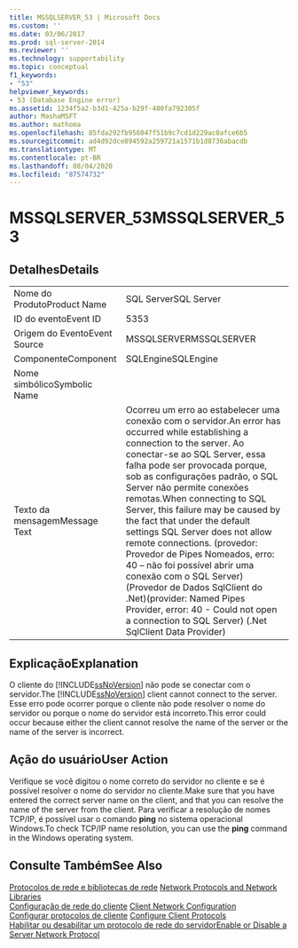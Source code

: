```yaml
---
title: MSSQLSERVER_53 | Microsoft Docs
ms.custom: ''
ms.date: 03/06/2017
ms.prod: sql-server-2014
ms.reviewer: ''
ms.technology: supportability
ms.topic: conceptual
f1_keywords:
- "53"
helpviewer_keywords:
- 53 (Database Engine error)
ms.assetid: 1234f5a2-b3d1-425a-b29f-480fa792305f
author: MashaMSFT
ms.author: mathoma
ms.openlocfilehash: 85fda292fb956047f51b9c7cd1d229ac0afce6b5
ms.sourcegitcommit: ad4d92dce894592a259721a1571b1d8736abacdb
ms.translationtype: MT
ms.contentlocale: pt-BR
ms.lasthandoff: 08/04/2020
ms.locfileid: "87574732"
---
```

# <a name="mssqlserver_53"></a><span data-ttu-id="ab2e3-102">MSSQLSERVER_53</span><span class="sxs-lookup"><span data-stu-id="ab2e3-102">MSSQLSERVER_53</span></span>
    
## <a name="details"></a><span data-ttu-id="ab2e3-103">Detalhes</span><span class="sxs-lookup"><span data-stu-id="ab2e3-103">Details</span></span>  
  
|||  
|-|-|  
|<span data-ttu-id="ab2e3-104">Nome do Produto</span><span class="sxs-lookup"><span data-stu-id="ab2e3-104">Product Name</span></span>|<span data-ttu-id="ab2e3-105">SQL Server</span><span class="sxs-lookup"><span data-stu-id="ab2e3-105">SQL Server</span></span>|  
|<span data-ttu-id="ab2e3-106">ID do evento</span><span class="sxs-lookup"><span data-stu-id="ab2e3-106">Event ID</span></span>|<span data-ttu-id="ab2e3-107">53</span><span class="sxs-lookup"><span data-stu-id="ab2e3-107">53</span></span>|  
|<span data-ttu-id="ab2e3-108">Origem do Evento</span><span class="sxs-lookup"><span data-stu-id="ab2e3-108">Event Source</span></span>|<span data-ttu-id="ab2e3-109">MSSQLSERVER</span><span class="sxs-lookup"><span data-stu-id="ab2e3-109">MSSQLSERVER</span></span>|  
|<span data-ttu-id="ab2e3-110">Componente</span><span class="sxs-lookup"><span data-stu-id="ab2e3-110">Component</span></span>|<span data-ttu-id="ab2e3-111">SQLEngine</span><span class="sxs-lookup"><span data-stu-id="ab2e3-111">SQLEngine</span></span>|  
|<span data-ttu-id="ab2e3-112">Nome simbólico</span><span class="sxs-lookup"><span data-stu-id="ab2e3-112">Symbolic Name</span></span>||  
|<span data-ttu-id="ab2e3-113">Texto da mensagem</span><span class="sxs-lookup"><span data-stu-id="ab2e3-113">Message Text</span></span>|<span data-ttu-id="ab2e3-114">Ocorreu um erro ao estabelecer uma conexão com o servidor.</span><span class="sxs-lookup"><span data-stu-id="ab2e3-114">An error has occurred while establishing a connection to the server.</span></span>  <span data-ttu-id="ab2e3-115">Ao conectar-se ao SQL Server, essa falha pode ser provocada porque, sob as configurações padrão, o SQL Server não permite conexões remotas.</span><span class="sxs-lookup"><span data-stu-id="ab2e3-115">When connecting to SQL Server, this failure may be caused by the fact that under the default settings SQL Server does not allow remote connections.</span></span> <span data-ttu-id="ab2e3-116">(provedor: Provedor de Pipes Nomeados, erro: 40 – não foi possível abrir uma conexão com o SQL Server) (Provedor de Dados SqlClient do .Net)</span><span class="sxs-lookup"><span data-stu-id="ab2e3-116">(provider: Named Pipes Provider, error: 40 - Could not open a connection to SQL Server) (.Net SqlClient Data Provider)</span></span>|  
  
## <a name="explanation"></a><span data-ttu-id="ab2e3-117">Explicação</span><span class="sxs-lookup"><span data-stu-id="ab2e3-117">Explanation</span></span>  
 <span data-ttu-id="ab2e3-118">O cliente do [!INCLUDE[ssNoVersion](../../includes/ssnoversion-md.md)] não pode se conectar com o servidor.</span><span class="sxs-lookup"><span data-stu-id="ab2e3-118">The [!INCLUDE[ssNoVersion](../../includes/ssnoversion-md.md)] client cannot connect to the server.</span></span> <span data-ttu-id="ab2e3-119">Esse erro pode ocorrer porque o cliente não pode resolver o nome do servidor ou porque o nome do servidor está incorreto.</span><span class="sxs-lookup"><span data-stu-id="ab2e3-119">This error could occur because either the client cannot resolve the name of the server or the name of the server is incorrect.</span></span>  
  
## <a name="user-action"></a><span data-ttu-id="ab2e3-120">Ação do usuário</span><span class="sxs-lookup"><span data-stu-id="ab2e3-120">User Action</span></span>  
 <span data-ttu-id="ab2e3-121">Verifique se você digitou o nome correto do servidor no cliente e se é possível resolver o nome do servidor no cliente.</span><span class="sxs-lookup"><span data-stu-id="ab2e3-121">Make sure that you have entered the correct server name on the client, and that you can resolve the name of the server from the client.</span></span> <span data-ttu-id="ab2e3-122">Para verificar a resolução de nomes TCP/IP, é possível usar o comando **ping** no sistema operacional Windows.</span><span class="sxs-lookup"><span data-stu-id="ab2e3-122">To check TCP/IP name resolution, you can use the **ping** command in the Windows operating system.</span></span>  
  
## <a name="see-also"></a><span data-ttu-id="ab2e3-123">Consulte Também</span><span class="sxs-lookup"><span data-stu-id="ab2e3-123">See Also</span></span>  
 <span data-ttu-id="ab2e3-124">[Protocolos de rede e bibliotecas de rede](../../sql-server/install/network-protocols-and-network-libraries.md) </span><span class="sxs-lookup"><span data-stu-id="ab2e3-124">[Network Protocols and Network Libraries](../../sql-server/install/network-protocols-and-network-libraries.md) </span></span>  
 <span data-ttu-id="ab2e3-125">[Configuração de rede do cliente](../../database-engine/configure-windows/client-network-configuration.md) </span><span class="sxs-lookup"><span data-stu-id="ab2e3-125">[Client Network Configuration](../../database-engine/configure-windows/client-network-configuration.md) </span></span>  
 <span data-ttu-id="ab2e3-126">[Configurar protocolos de cliente](../../database-engine/configure-windows/configure-client-protocols.md) </span><span class="sxs-lookup"><span data-stu-id="ab2e3-126">[Configure Client Protocols](../../database-engine/configure-windows/configure-client-protocols.md) </span></span>  
 [<span data-ttu-id="ab2e3-127">Habilitar ou desabilitar um protocolo de rede do servidor</span><span class="sxs-lookup"><span data-stu-id="ab2e3-127">Enable or Disable a Server Network Protocol</span></span>](../../database-engine/configure-windows/enable-or-disable-a-server-network-protocol.md)  
  
  
